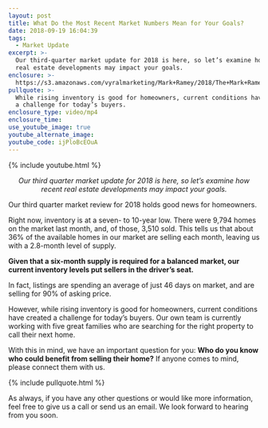 ```yaml
---
layout: post
title: What Do the Most Recent Market Numbers Mean for Your Goals?
date: 2018-09-19 16:04:39
tags:
  - Market Update
excerpt: >-
  Our third-quarter market update for 2018 is here, so let’s examine how recent
  real estate developments may impact your goals.
enclosure: >-
  https://s3.amazonaws.com/vyralmarketing/Mark+Ramey/2018/The+Mark+Ramey+Group-+Market+Update.mp4
pullquote: >-
  While rising inventory is good for homeowners, current conditions have created
  a challenge for today’s buyers.
enclosure_type: video/mp4
enclosure_time:
use_youtube_image: true
youtube_alternate_image:
youtube_code: ijPloBcEOuA
---
```


{% include youtube.html %}

<p style="text-align: center;"><em>Our third quarter market update for 2018 is here, so let’s examine how recent real estate developments may impact your goals.</em></p>

Our third quarter market review for 2018 holds good news for homeowners.

Right now, inventory is at a seven- to 10-year low. There were 9,794 homes on the market last month, and, of those, 3,510 sold. This tells us that about 36% of the available homes in our market are selling each month, leaving us with a 2.8-month level of supply.&nbsp;

**Given that a six-month supply is required for a balanced market, our current inventory levels put sellers in the driver’s seat.**&nbsp;

In fact, listings are spending an average of just 46 days on market, and are selling for 90% of asking price.&nbsp;

However, while rising inventory is good for homeowners, current conditions have created a challenge for today’s buyers. Our own team is currently working with five great families who are searching for the right property to call their next home.&nbsp;

With this in mind, we have an important question for you: **Who do you know who could benefit from selling their home?** If anyone comes to mind, please connect them with us.

{% include pullquote.html %}

As always, if you have any other questions or would like more information, feel free to give us a call or send us an email. We look forward to hearing from you soon.